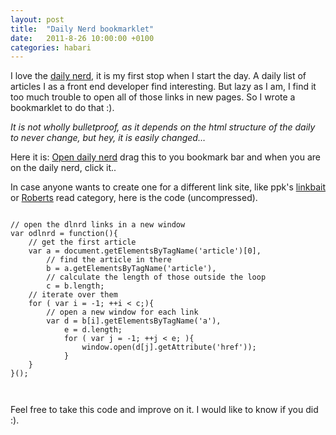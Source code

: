 ```yaml
---
layout: post
title:  "Daily Nerd bookmarklet"
date:   2011-8-26 10:00:00 +0100
categories: habari
---
```

<p>I love the <a href="http://dlnrd.nl">daily nerd</a>, it is my first stop when I start the day. A daily list of articles I as a front end developer find interesting. But lazy as I am, I find it too much trouble to open all of those links in new pages. So I wrote a bookmarklet to do that :).</p>
<p><em>It is not wholly bulletproof, as it depends on the html structure of the daily to never change, but hey, it is easily changed…</em></p>
<p>Here it is: <a href="javascript:var%20odlnrd=function(){var%20a=document.getElementsByTagName('article')[0],b=a.getElementsByTagName('article'),c=b.length;for(var%20i=-1;++i%3Cc;){var%20d=b[i].getElementsByTagName('a'),e=d.length;for(var%20j=-1;++j%3Ce;){window.open(d[j].getAttribute('href'));}}}();">Open daily nerd</a> drag this to you bookmark bar and when you are on the daily nerd, click it..</p>
<p>In case anyone wants to create one for a different link site, like ppk's <a href="http://www.quirksmode.org/blog/archives/2011/08/linkbait_22.html#more">linkbait</a> or <a href="http://robertnyman.com/2011/08/17/introducing-roberts-read-great-links-and-suggestions-from-latest-week-august-17th-2011/#more-2163">Roberts</a> read category, here is the code (uncompressed).</p>
<pre><code>
// open the dlnrd links in a new window
var odlnrd = function(){
	// get the first article
	var a = document.getElementsByTagName('article')[0],
		// find the article in there
		b = a.getElementsByTagName('article'),
		// calculate the length of those outside the loop
		c = b.length;
	// iterate over them
	for ( var i = -1; ++i &lt; c;){
		// open a new window for each link
		var d = b[i].getElementsByTagName('a'),
			e = d.length;
			for ( var j = -1; ++j &lt; e; ){
				window.open(d[j].getAttribute('href'));
			}
	}
}();

</code></pre>
<p>Feel free to take this code and improve on it. I would like to know if you did :).</p>